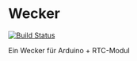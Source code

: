 # Wecker
[![Build Status](https://travis-ci.org/leonardoInf/Wecker.svg?branch=master)](https://travis-ci.org/leonardoInf/Wecker)


Ein Wecker für Arduino + RTC-Modul
